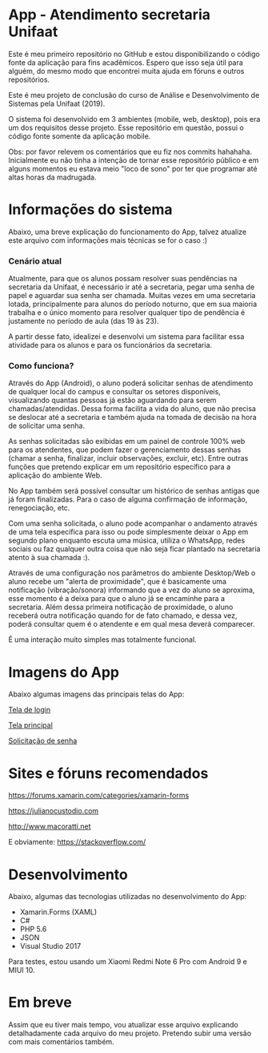 
# App - Atendimento secretaria Unifaat
Este é meu primeiro repositório no GitHub e estou disponibilizando o código fonte da aplicação para fins acadêmicos. Espero que isso seja útil para alguém, do mesmo modo que encontrei muita ajuda em fóruns e outros repositórios. 

Este é meu projeto de conclusão do curso de Análise e Desenvolvimento de Sistemas pela Unifaat (2019).

O sistema foi desenvolvido em 3 ambientes (mobile, web, desktop), pois era um dos requisitos desse projeto. Esse repositório em questão, possui o código fonte somente da aplicação mobile.

Obs: por favor relevem os comentários que eu fiz nos commits hahahaha. Inicialmente eu não tinha a intenção de tornar esse repositório público e em alguns momentos eu estava meio "loco de sono" por ter que programar até altas horas da madrugada.

# Informações do sistema

Abaixo, uma breve explicação do funcionamento do App, talvez atualize este arquivo com informações mais técnicas se for o caso :)

### Cenário atual

Atualmente, para que os alunos possam resolver suas pendências na secretaria da Unifaat, é necessário ir até a secretaria, pegar uma senha de papel e aguardar sua senha ser chamada. Muitas vezes em uma secretaria lotada, principalmente para alunos do período noturno, que em sua maioria trabalha e o único momento para resolver qualquer tipo de pendência é justamente no período de aula (das 19 às 23).

A partir desse fato, idealizei e desenvolvi um sistema para facilitar essa atividade para os alunos e para os funcionários da secretaria.

### Como funciona?

Através do App (Android), o aluno poderá solicitar senhas de atendimento de qualquer local do campus e consultar os setores disponíveis, visualizando quantas pessoas já estão aguardando para serem chamadas/atendidas. Dessa forma facilita a vida do aluno, que não precisa se deslocar até a secretaria e também ajuda na tomada de decisão na hora de solicitar uma senha.

As senhas solicitadas são exibidas em um painel de controle 100% web para os atendentes, que podem fazer o gerenciamento dessas senhas (chamar a senha, finalizar, incluir observações, excluir, etc). Entre outras funções que pretendo explicar em um repositório específico para a aplicação do ambiente Web.

No App também será possível consultar um histórico de senhas antigas que já foram finalizadas. Para o caso de alguma confirmação de informação, renegociação, etc.

Com uma senha solicitada, o aluno pode acompanhar o andamento através de uma tela específica para isso ou pode simplesmente deixar o App em segundo plano enquanto escuta uma música, utiliza o WhatsApp, redes sociais ou faz qualquer outra coisa que não seja ficar plantado na secretaria atento à sua chamada :).

Através de uma configuração nos parâmetros do ambiente Desktop/Web o aluno recebe um "alerta de proximidade", que é basicamente uma notificação (vibração/sonora) informando que a vez do aluno se aproxima, esse momento é a deixa para que o aluno já se encaminhe para a secretaria. Além dessa primeira notificação de proximidade, o aluno receberá outra notificação quando for de fato chamado, e dessa vez, poderá consultar quem é o atendente e em qual mesa deverá comparecer.

É uma interação muito simples mas totalmente funcional.

# Imagens do App

Abaixo algumas imagens das principais telas do App:

[Tela de login](https://i.imgur.com/mqx5ZNZ.jpg)

[Tela principal](https://i.imgur.com/w0PyUpr.jpg)

[Solicitação de senha](https://i.imgur.com/xlFpJl7.jpg)


# Sites e fóruns recomendados

https://forums.xamarin.com/categories/xamarin-forms

https://julianocustodio.com

http://www.macoratti.net

E obviamente: https://stackoverflow.com/

# Desenvolvimento

Abaixo, algumas das tecnologias utilizadas no desenvolvimento do App:

* Xamarin.Forms (XAML)
* C#
* PHP 5.6
* JSON
* Visual Studio 2017

Para testes, estou usando um Xiaomi Redmi Note 6 Pro com Android 9 e MIUI 10.

# Em breve

Assim que eu tiver mais tempo, vou atualizar esse arquivo explicando detalhadamente cada arquivo do meu projeto. Pretendo subir uma versão com mais comentários também.
